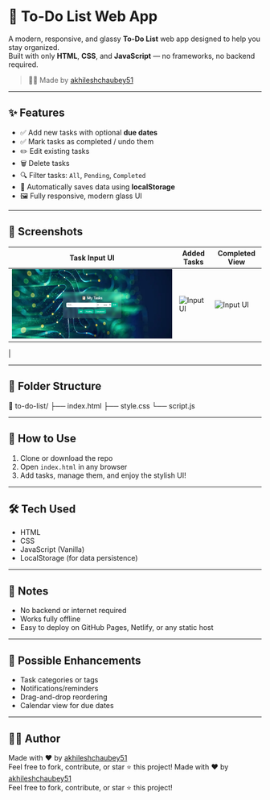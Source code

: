 # 📝 To-Do List Web App

A modern, responsive, and glassy **To-Do List** web app designed to help you stay organized.  
Built with only **HTML**, **CSS**, and **JavaScript** — no frameworks, no backend required.

> 👨‍💻 Made by [akhileshchaubey51](https://github.com/akhileshchaubey51)

---

## ✨ Features

- ✅ Add new tasks with optional **due dates**
- ✅ Mark tasks as completed / undo them
- ✏️ Edit existing tasks
- 🗑️ Delete tasks
- 🔍 Filter tasks: `All`, `Pending`, `Completed`
- 💾 Automatically saves data using **localStorage**
- 🖼️ Fully responsive, modern glass UI

---

## 📸 Screenshots

| Task Input UI | Added Tasks | Completed View |
|---------------|-------------|----------------|
| ![Input UI](https://github.com/akhileshchaubey51/CodeAlpha_To-Do-List/blob/main/todo/ss.png?raw=true) | ![Input UI](https://raw.githubusercontent.com/your-username/repo-name/main/ss1.png) | ![Input UI](https://raw.githubusercontent.com/your-username/repo-name/main/ss2.png)
 |

---

## 📂 Folder Structure

📁 to-do-list/
├── index.html
├── style.css
└── script.js

---

## 🚀 How to Use

1. Clone or download the repo  
2. Open `index.html` in any browser  
3. Add tasks, manage them, and enjoy the stylish UI!

---

## 🛠️ Tech Used

- HTML  
- CSS  
- JavaScript (Vanilla)  
- LocalStorage (for data persistence)

---

## 📌 Notes

- No backend or internet required  
- Works fully offline  
- Easy to deploy on GitHub Pages, Netlify, or any static host

---

## 🔮 Possible Enhancements

- Task categories or tags  
- Notifications/reminders  
- Drag-and-drop reordering  
- Calendar view for due dates

---

## 🧑‍💻 Author
Made with ❤️ by [akhileshchaubey51](https://github.com/akhileshchaubey51)  
Feel free to fork, contribute, or star ⭐ this project!
Made with ❤️ by [akhileshchaubey51](https://github.com/akhileshchaubey51)  
Feel free to fork, contribute, or star ⭐ this project!
